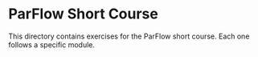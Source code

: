 # ParFlow Short Course
This directory contains exercises for the ParFlow short course.  Each one follows a specific module.
